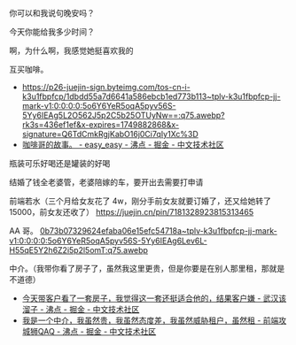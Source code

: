 你可以和我说句晚安吗？

今天你能给我多少时间？

啊，为什么啊，我感觉她挺喜欢我的

互买咖啡。
- https://p26-juejin-sign.byteimg.com/tos-cn-i-k3u1fbpfcp/1dbdd55a7d6641a586ebcb1ed773b113~tplv-k3u1fbpfcp-jj-mark-v1:0:0:0:0:5o6Y6YeR5oqA5pyv56S-5Yy6IEAg5L2O562J5p2C5b25OTUyNw==:q75.awebp?rk3s=436ef1ef&x-expires=1749882868&x-signature=Q6TdCmkRgjKabO16j0Ci7qIy1Xc%3D
- [咖啡哥的故事。 - easy\_easy - 沸点 - 掘金 - 中文技术社区](https://juejin.cn/pin/7504248299501109258#comment)

瓶装可乐好喝还是罐装的好喝

结婚了钱全老婆管，老婆陪嫁的车，要开出去需要打申请

前端若水（三个月给女友花了 4w，刚分手前女友就要订婚了，还又给她转了 15000，前女友还收了） https://juejin.cn/pin/7181328923815313465

AA 哥。 [0b73b07329624efaba06e15efc54718a\~tplv-k3u1fbpfcp-jj-mark-v1:0:0:0:0:5o6Y6YeR5oqA5pyv56S-5Yy6IEAg6Lev6L-H55qE5Y2h6Z2i5p2l5omT:q75.awebp](https://p3-juejin-sign.byteimg.com/tos-cn-i-k3u1fbpfcp/0b73b07329624efaba06e15efc54718a~tplv-k3u1fbpfcp-jj-mark-v1:0:0:0:0:5o6Y6YeR5oqA5pyv56S-5Yy6IEAg6Lev6L-H55qE5Y2h6Z2i5p2l5omT:q75.awebp?rk3s=436ef1ef&x-expires=1750388689&x-signature=cjcxENb%2FKhOU5%2FX5B1L7%2FNicCCQ%3D)


中介。（我带你看了房子了，虽然我这里更贵，但是你要是在别人那里租，那就是不道德）
-  [今天带客户看了一套房子，我觉得这一套还挺适合他的，结果客户嫌 - 武汉该溜子 - 沸点 - 掘金 - 中文技术社区](https://juejin.cn/pin/7517559242683105306)
- [我是一个中介，我虽然贵，我虽然态度差，我虽然威胁租户，虽然租 - 前端攻城狮QAQ - 沸点 - 掘金 - 中文技术社区](https://juejin.cn/pin/7517624926904401954#comment)
